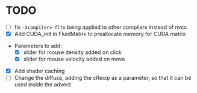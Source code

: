 # TODO

- [ ] fix `-Xcompiler=-flto` being applied to other compilers instead of nvcc
- [x] Add CUDA_init in FluidMatrix to preallocate memory for CUDA matrix
- Parameters to add:
    - [x] slider for mouse density added on click
    - [x] slider for mouse velocity added on move
- [x] Add shader caching
- [ ]  Change the diffuse, adding the cRecip as a parameter, so that it can be used inside the advect
